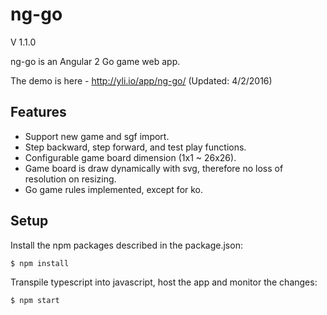 # ng-go

V 1.1.0

ng-go is an Angular 2 Go game web app.

The demo is here -  http://yli.io/app/ng-go/ (Updated: 4/2/2016)

## Features

* Support new game and sgf import. 
* Step backward, step forward, and test play functions.
* Configurable game board dimension (1x1 ~ 26x26). 
* Game board is draw dynamically with svg, therefore no loss of resolution on resizing. 
* Go game rules implemented, except for ko. 

## Setup

Install the npm packages described in the package.json:

```bash
$ npm install
```
Transpile typescript into javascript, host the app and monitor the changes: 

```bash
$ npm start
```
